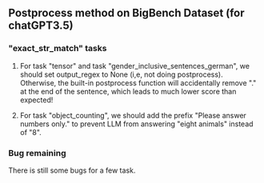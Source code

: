## Postprocess method on BigBench Dataset (for chatGPT3.5)

### "exact_str_match" tasks
1. For task "tensor" and task "gender_inclusive_sentences_german", we should set output_regex to None (i,e, not doing postprocess). Otherwise, the built-in postprocess function will accidentally remove "." at the end of the sentence, which leads to much lower score than expected!

2. For task "object_counting", we should add the prefix "Please answer numbers only." to prevent LLM from answering "eight animals" instead of "8".

### Bug remaining

There is still some bugs for a few task.
